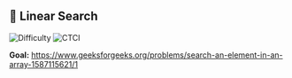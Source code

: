 ## 🧩 Linear Search

<p>
  <img alt="Difficulty" src="https://img.shields.io/badge/Difficulty-Easy-2ecc71?style=for-the-badge">
  
  <img alt="CTCI" src="https://img.shields.io/badge/Source-Elshad kariomov (Linear Search)-1e90ff?style=for-the-badge">
</p>

**Goal:** https://www.geeksforgeeks.org/problems/search-an-element-in-an-array-1587115621/1